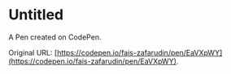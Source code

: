 # Untitled

A Pen created on CodePen.

Original URL: [https://codepen.io/fais-zafarudin/pen/EaVXpWY](https://codepen.io/fais-zafarudin/pen/EaVXpWY).

